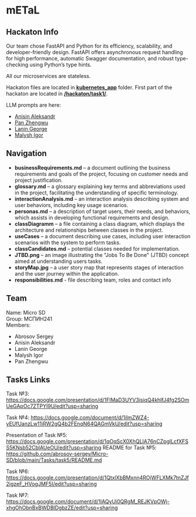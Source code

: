 # mETaL

## Hackaton Info

Our team chose FastAPI and Python for its efficiency, scalability, and developer-friendly design. FastAPI offers asynchronous request handling for high performance, automatic Swagger documentation, and robust type-checking using Python’s type hints.

All our microservices are stateless.

Hackaton files are located in [**kubernetes_app**](https://github.com/abrosov-sergey/Micro-SD/tree/main/kubernetes_app) folder. First part of the hackaton are located in [**/hackaton/task1/**](https://github.com/abrosov-sergey/Micro-SD/tree/main/hackaton/task1).

LLM prompts are here:
  
- [Anisin Aleksandr](https://github.com/abrosov-sergey/Micro-SD/blob/main/kubernetes_app/config_service/prompts.md)
- [Pan Zhengwu](https://github.com/abrosov-sergey/Micro-SD/blob/main/kubernetes_app/session_service/prompt.md)
- [Lanin George]()
- [Malysh Igor](https://github.com/abrosov-sergey/Micro-SD/blob/main/kubernetes_app/dataprocessing/chatgpt_prompt.txt)




## Navigation

- **businessRequirements.md** – a document outlining the business requirements and goals of the project, focusing on customer needs and project justification.
- **glossary.md** – a glossary explaining key terms and abbreviations used in the project, facilitating the understanding of specific terminology.
- **interactionAnalysis.md** – an interaction analysis describing system and user behaviors, including key usage scenarios.
- **personas.md** – a description of target users, their needs, and behaviors, which assists in developing functional requirements and design.
- **classDiagramm** – a file containing a class diagram, which displays the architecture and relationships between classes in the project.
- **useCases** – a document describing use cases, including user interaction scenarios with the system to perform tasks.
- **classCandidates.md** – potential classes needed for implementation.
- **JTBD.png** – an image illustrating the "Jobs To Be Done" (JTBD) concept aimed at understanding users tasks.
- **storyMap.jpg** – a user story map that represents stages of interaction and the user journey within the application.
- **responsibilities.md** - file describing team, roles and contact info

## Team

Name: Micro SD<br/>
Group: МСПИН241<br/>
Members:

   * Abrosov Sergey  
   * Anisin Aleksandr  
   * Lanin George  
   * Malysh Igor  
   * Pan Zhengwu

## Tasks Links

Task №3: https://docs.google.com/presentation/d/1FlMaD3UYV3isiqQ4khlfJ4fg2SOmUeGApOc7ZTPYI9U/edit?usp=sharing

Task №4: https://docs.google.com/document/d/1ilmZWZ4-yEUfUanzLw11iRW2gQ4b2FEnqN64QAGmVkU/edit?usp=sharing

Presentation of Task №5: https://docs.google.com/presentation/d/1qOqScX0XhQLIA76nCZpglLcfXFSS5KNsb52CblAUeOU/edit?usp=sharing
README for Task №5: https://github.com/abrosov-sergey/Micro-SD/blob/main/Tasks/task5/README.md

Task №6: https://docs.google.com/presentation/d/1QtxlXbBMxnn4ROjWFLXMk7tnZJf2igzeF_HVogJMF5I/edit?usp=sharing

Task №7: https://docs.google.com/document/d/1lAQyUi0QRgM_REJKVpOWj-xhgOhObnBxBWDBlDgbzZE/edit?usp=sharing
